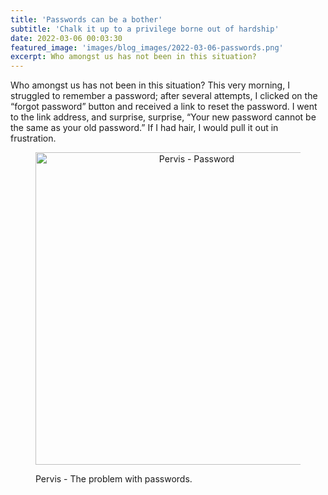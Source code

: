 ```yaml
---
title: 'Passwords can be a bother'
subtitle: 'Chalk it up to a privilege borne out of hardship'
date: 2022-03-06 00:03:30
featured_image: 'images/blog_images/2022-03-06-passwords.png'
excerpt: Who amongst us has not been in this situation?
---
```


Who amongst us has not been in this situation? This very morning, I struggled to remember a password; after several attempts, I clicked on the “forgot password” button and received a link to reset the password. I went to the link address, and surprise, surprise, “Your new password cannot be the same as your old password.” If I had hair, I would pull it out in frustration. 

<figure>
  <p align="center">
    <img src="{{site.url}}/images/blog_images/2022-03-06-Pervis.png" alt="Pervis - Password" width="500"/>
  <figcaption>Pervis - The problem with passwords.</figcaption>
  </p>
</figure>

